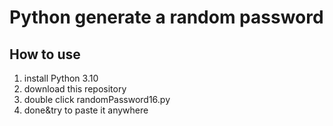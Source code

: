 # Python generate a random password

## How to use
1. install Python 3.10
2. download this repository
3. double click randomPassword16.py
4. done&try to paste it anywhere
